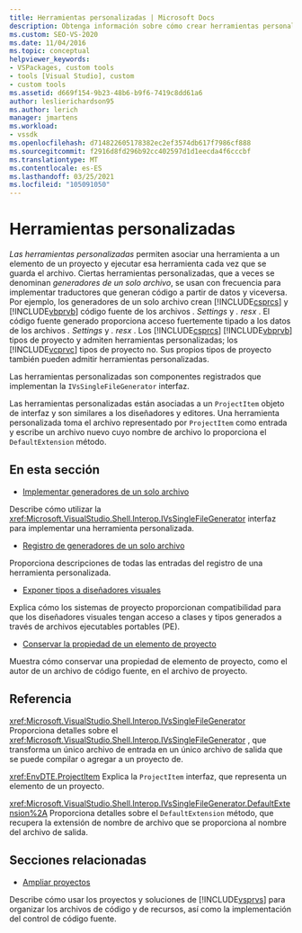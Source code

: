 ```yaml
---
title: Herramientas personalizadas | Microsoft Docs
description: Obtenga información sobre cómo crear herramientas personalizadas en Visual Studio que asocien una herramienta a un elemento en un proyecto y ejecuten esa herramienta cada vez que se guarde el archivo.
ms.custom: SEO-VS-2020
ms.date: 11/04/2016
ms.topic: conceptual
helpviewer_keywords:
- VSPackages, custom tools
- tools [Visual Studio], custom
- custom tools
ms.assetid: d669f154-9b23-48b6-b9f6-7419c8dd61a6
author: leslierichardson95
ms.author: lerich
manager: jmartens
ms.workload:
- vssdk
ms.openlocfilehash: d714822605178382ec2ef3574db617f7986cf888
ms.sourcegitcommit: f2916d8fd296b92cc402597d1d1eecda4f6cccbf
ms.translationtype: MT
ms.contentlocale: es-ES
ms.lasthandoff: 03/25/2021
ms.locfileid: "105091050"
---
```

# <a name="custom-tools"></a>Herramientas personalizadas
*Las herramientas personalizadas* permiten asociar una herramienta a un elemento de un proyecto y ejecutar esa herramienta cada vez que se guarda el archivo. Ciertas herramientas personalizadas, que a veces se denominan *generadores de un solo archivo*, se usan con frecuencia para implementar traductores que generan código a partir de datos y viceversa. Por ejemplo, los generadores de un solo archivo crean [!INCLUDE[csprcs](../../data-tools/includes/csprcs_md.md)] y [!INCLUDE[vbprvb](../../code-quality/includes/vbprvb_md.md)] código fuente de los archivos *. Settings* y *. resx* . El código fuente generado proporciona acceso fuertemente tipado a los datos de los archivos *. Settings* y *. resx* . Los [!INCLUDE[csprcs](../../data-tools/includes/csprcs_md.md)] [!INCLUDE[vbprvb](../../code-quality/includes/vbprvb_md.md)] tipos de proyecto y admiten herramientas personalizadas; los [!INCLUDE[vcprvc](../../code-quality/includes/vcprvc_md.md)] tipos de proyecto no. Sus propios tipos de proyecto también pueden admitir herramientas personalizadas.

 Las herramientas personalizadas son componentes registrados que implementan la `IVsSingleFileGenerator` interfaz.

 Las herramientas personalizadas están asociadas a un `ProjectItem` objeto de interfaz y son similares a los diseñadores y editores. Una herramienta personalizada toma el archivo representado por `ProjectItem` como entrada y escribe un archivo nuevo cuyo nombre de archivo lo proporciona el `DefaultExtension` método.

## <a name="in-this-section"></a>En esta sección
- [Implementar generadores de un solo archivo](../../extensibility/internals/implementing-single-file-generators.md)

 Describe cómo utilizar la <xref:Microsoft.VisualStudio.Shell.Interop.IVsSingleFileGenerator> interfaz para implementar una herramienta personalizada.

- [Registro de generadores de un solo archivo](../../extensibility/internals/registering-single-file-generators.md)

 Proporciona descripciones de todas las entradas del registro de una herramienta personalizada.

- [Exponer tipos a diseñadores visuales](../../extensibility/internals/exposing-types-to-visual-designers.md)

 Explica cómo los sistemas de proyecto proporcionan compatibilidad para que los diseñadores visuales tengan acceso a clases y tipos generados a través de archivos ejecutables portables (PE).

- [Conservar la propiedad de un elemento de proyecto](../../extensibility/persisting-the-property-of-a-project-item.md)

 Muestra cómo conservar una propiedad de elemento de proyecto, como el autor de un archivo de código fuente, en el archivo de proyecto.

## <a name="reference"></a>Referencia
 <xref:Microsoft.VisualStudio.Shell.Interop.IVsSingleFileGenerator> Proporciona detalles sobre el <xref:Microsoft.VisualStudio.Shell.Interop.IVsSingleFileGenerator> , que transforma un único archivo de entrada en un único archivo de salida que se puede compilar o agregar a un proyecto de.

 <xref:EnvDTE.ProjectItem> Explica la `ProjectItem` interfaz, que representa un elemento de un proyecto.

 <xref:Microsoft.VisualStudio.Shell.Interop.IVsSingleFileGenerator.DefaultExtension%2A> Proporciona detalles sobre el `DefaultExtension` método, que recupera la extensión de nombre de archivo que se proporciona al nombre del archivo de salida.

## <a name="related-sections"></a>Secciones relacionadas
- [Ampliar proyectos](../../extensibility/extending-projects.md)

 Describe cómo usar los proyectos y soluciones de [!INCLUDE[vsprvs](../../code-quality/includes/vsprvs_md.md)] para organizar los archivos de código y de recursos, así como la implementación del control de código fuente.
